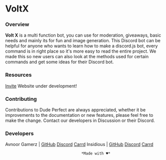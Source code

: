 # VoltX 

### Overview

**Volt X** is a multi function bot, you can use for moderation, giveaways, basic needs and mainly its for fun and image generation. 
This Discord bot can be helpful for anyone who wants to learn how to make a discord.js bot, every command is in right place so it's more easy to read the entire project. 
We made this so new users can also look at the methods used for certain commands and get some ideas for their Discord bot.

### Resources

[Invite](https://discord.com/oauth2/authorize?client_id=777813339610939402&scope=bot&permissions=422964289)
Website under development!

### Contributing

Contributions to Dude Perfect are always appreciated, whether it be improvements to the documentation or new features, please feel free to make the change. 
Contact our developers in Discussion or their Discord.

### Developers

Avnoor Gamerz | [GitHub](https://github.com/Avnoor-Gamerz) [Discord](https://discord.com/users/732137013620244512) [Carrd](https://avnoorgamerz.carrd.co/)
Insidious | [GitHub](https://github.com/insidiousthedev) [Discord](https://discord.com/users/853865815080960011) [Carrd](https://insidious699.carrd.co/)


                                      *Made with ♥*


